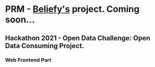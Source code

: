 # PRM - [Beliefy's](https://beliefy.agency) project. Coming soon...

## Hackathon 2021 - Open Data Challenge: Open Data Consuming Project.

### Web Frontend Part
